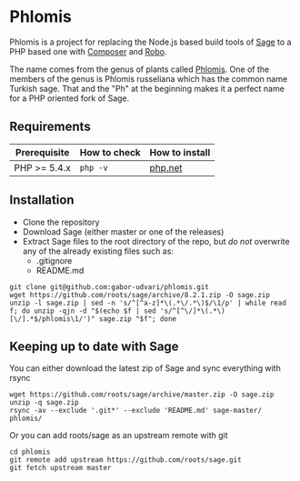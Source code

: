 # Phlomis

Phlomis is a project for replacing the Node.js based build tools of [Sage](https://github.com/roots/sage) to a PHP based one with [Composer](https://getcomposer.org/) and [Robo](http://codegyre.github.io/Robo/).

The name comes from the genus of plants called [Phlomis](https://en.wikipedia.org/wiki/Phlomis). One of the members of the genus is Phlomis russeliana which has the common name Turkish sage. That and the "Ph" at the beginning makes it a perfect name for a PHP oriented fork of Sage.

## Requirements

| Prerequisite    | How to check | How to install
| --------------- | ------------ | ------------- |
| PHP >= 5.4.x    | `php -v`     | [php.net](http://php.net/manual/en/install.php) |

## Installation

- Clone the repository
- Download Sage (either master or one of the releases)
- Extract Sage files to the root directory of the repo, but _do not_ overwrite any of the already existing files such as:
  - .gitignore
  - README.md

```
git clone git@github.com:gabor-udvari/phlomis.git
wget https://github.com/roots/sage/archive/8.2.1.zip -O sage.zip
unzip -l sage.zip | sed -n 's/^[^a-z]*\(.*\/.*\)$/\1/p' | while read f; do unzip -qjn -d "$(echo $f | sed 's/^[^\/]*\(.*\)[\/].*$/phlomis\1/')" sage.zip "$f"; done
```

## Keeping up to date with Sage

You can either download the latest zip of Sage and sync everything with rsync

```
wget https://github.com/roots/sage/archive/master.zip -O sage.zip
unzip -q sage.zip
rsync -av --exclude '.git*' --exclude 'README.md' sage-master/ phlomis/
```

Or you can add roots/sage as an upstream remote with git

```
cd phlomis
git remote add upstream https://github.com/roots/sage.git
git fetch upstream master
```
